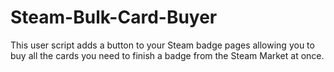 Steam-Bulk-Card-Buyer
=====================

This user script adds a button to your Steam badge pages allowing you to buy all the cards you need to finish a badge from the Steam Market at once.
